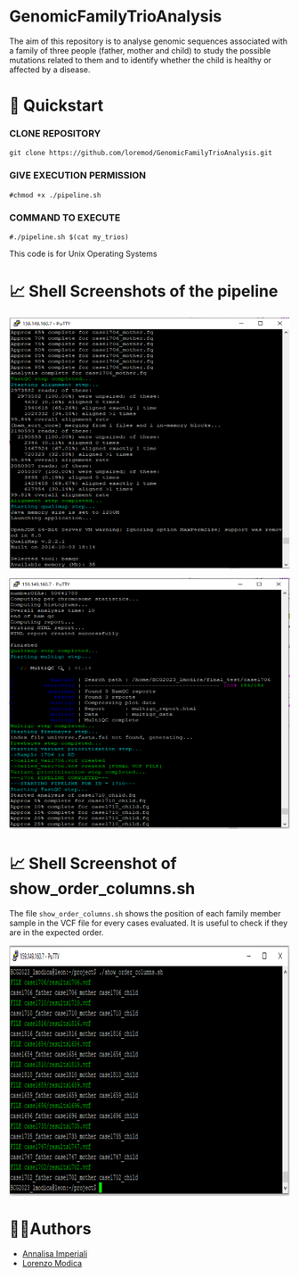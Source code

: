 # GenomicFamilyTrioAnalysis

The aim of this repository is to analyse genomic sequences associated with a family of three people (father, mother and
child) to study the possible mutations related to them and to identify whether the child is healthy or affected by
a disease.

# 🚀 Quickstart
### CLONE REPOSITORY
```
git clone https://github.com/loremod/GenomicFamilyTrioAnalysis.git
```
### GIVE EXECUTION PERMISSION
```
#chmod +x ./pipeline.sh
```

### COMMAND TO EXECUTE
```
#./pipeline.sh $(cat my_trios)
```
This code is for Unix Operating Systems

# 📈 Shell Screenshots of the pipeline
<p align="center">
  <img width="600" height="450" src="./output/images/1.PNG"/>
</p>
<p align="center">
  <img width="600" height="450" src="./output/images/2.PNG"/>
</p>

# 📈 Shell Screenshot of show_order_columns.sh
The file `show_order_columns.sh` shows the position of each family member sample in the VCF file for every cases evaluated. It is useful to check if they are in the expected order.
<p align="center">
  <img width="600" height="450" src="./output/images/show_order_columns.PNG"/>
</p>

# 👨‍💻Authors
* [Annalisa Imperiali](https://github.com/annalisai)
* [Lorenzo Modica](https://github.com/loremod)
